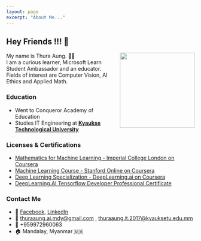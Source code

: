 ```yaml
---
layout: page
excerpt: "About Me..."
---
```

## Hey Friends !!! 👋

<img align="right" width="200" height="200" src="https://github.com/ThuraAung1601/About_Me/blob/gh-pages/mee.jpeg">

My name is Thura Aung. 👨‍💻 <br />
I am a curious learner, Microsoft Learn Student Ambassador and an educator. <br />
Fields of interest are Computer Vision, AI Ethics and Applied Math.

### Education

- Went to Conqueror Academy of Education
- Studies IT Engineering at [**Kyaukse Technological University**](https://www.kyauksetu.edu.mm/)

### Licenses & Certifications

- [Mathematics for Machine Learning - Imperial College London on Coursera](https://www.coursera.org/account/accomplishments/specialization/certificate/HLKJS7S6CL5U)
- [Machine Learning Course - Stanford Online on Coursera](https://www.coursera.org/account/accomplishments/certificate/UR5GRU4TVGG5)
- [Deep Learning Specialization - DeepLearning.ai on Coursera](https://www.coursera.org/account/accomplishments/specialization/certificate/XXKRZ3HYNUL5)
- [DeepLearning.AI Tensorflow Developer Professional Certificate](https://www.coursera.org/account/accomplishments/specialization/certificate/28ZKMPT9UDHA)

### Contact Me

- 👋 [Facebook](http://www.facebook.com/thura1601), [LinkedIn](https://www.linkedin.com/in/thura-aung/)
- 📧 thuraaung.ai.mdy@gmail.com , thuraaung.it.2017@kyauksetu.edu.mm 
- 📱 +959972960063
- 🏠 Mandalay, Myanmar 🇲🇲
